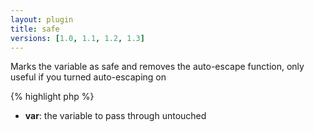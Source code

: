 ```yaml
---
layout: plugin
title: safe
versions: [1.0, 1.1, 1.2, 1.3]
---
```


Marks the variable as safe and removes the auto-escape function, only useful if you turned auto-escaping on
<div class="code-box">
{% highlight php %}
<?php
safe(mixed $var)
{% endhighlight %}
</div>

* **var**: the variable to pass through untouched